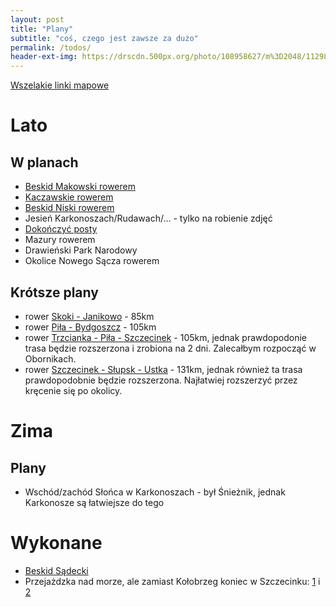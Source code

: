 ```yaml
---
layout: post
title: "Plany"
subtitle: "coś, czego jest zawsze za dużo"
permalink: /todos/
header-ext-img: https://drscdn.500px.org/photo/108958627/m%3D2048/11298784dfc9b54b1c430165add677d9
---
```


[Wszelakie linki mapowe](/todos/linki_mapowe/)

Lato
====

W planach
--------------------------

* [Beskid Makowski rowerem](/todos/beskid-makowski-rowerem)
* [Kaczawskie rowerem](/todos/gory-kaczawskie-rowerem)
* [Beskid Niski rowerem](/todos/beskid-niski-rowerem)
* Jesień Karkonoszach/Rudawach/... - tylko na robienie zdjęć
* [Dokończyć posty](/todos/posty-do-zrobienia)
* Mazury rowerem
* Drawieński Park Narodowy
* Okolice Nowego Sącza rowerem

Krótsze plany
-------------

* rower [Skoki - Janikowo](http://umapa.pl/IXCMj) - 85km
* rower [Piła - Bydgoszcz](http://umapa.pl/NoB6a) - 105km
* rower [Trzcianka - Piła - Szczecinek](http://umapa.pl/kkMoT) - 105km, jednak
  prawdopodonie trasa będzie rozszerzona i zrobiona na 2 dni. Zalecałbym rozpocząć
  w Obornikach.
* rower [Szczecinek - Słupsk - Ustka](http://umapa.pl/nX58U) - 131km, jednak
  również ta trasa prawdopodobnie będzie rozszerzona. Najłatwiej rozszerzyć
  przez kręcenie się po okolicy.

Zima
====

Plany
-----

* Wschód/zachód Słońca w Karkonoszach - był Śnieżnik, jednak Karkonosze są
  łatwiejsze do tego



Wykonane
========

* [Beskid Sądecki](/todos/beskid-sadecki)
* Przejażdzka nad morze, ale zamiast Kołobrzeg koniec w Szczecinku:
  [1](/trip/2015/08/22/z-rebusza-do-cieszyno/) i [2](/trip/2015/08/23/z-cieszyno-do-szczecinka/)
